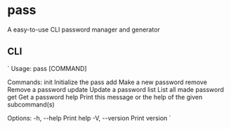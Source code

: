 # pass

A easy-to-use CLI password manager and generator

## CLI

`
Usage: pass [COMMAND]

Commands:
init Initialize the pass
add Make a new password
remove Remove a password
update Update a password
list List all made password
get Get a password
help Print this message or the help of the given subcommand(s)

Options:
-h, --help Print help
-V, --version Print version
`
